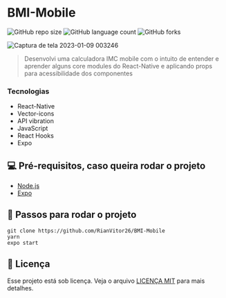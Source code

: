 # BMI-Mobile

![GitHub repo size](https://img.shields.io/github/repo-size/RianVitor26/BMI-Mobile?style=for-the-badge)
![GitHub language count](https://img.shields.io/github/languages/count/RianVitor26/BMI-Mobile?style=for-the-badge)
![GitHub forks](https://img.shields.io/github/forks/RianVitor26/BMI-Mobile?style=for-the-badge)


![Captura de tela 2023-01-09 003246](https://user-images.githubusercontent.com/77061521/211237016-7129fc4e-5847-4bba-9720-1ee5c34fc5b0.png)



> Desenvolvi uma calculadora IMC mobile com o intuito de entender e aprender alguns core modules do React-Native e aplicando props para acessibilidade dos componentes

### Tecnologias
* React-Native
* Vector-icons
* API vibration
* JavaScript
* React Hooks
* Expo

## 💻 Pré-requisitos, caso queira rodar o projeto
* [Node.js](https://nodejs.org/en/)
* [Expo](https://expo.dev/)

## 🚀 Passos para rodar o projeto
```
git clone https://github.com/RianVitor26/BMI-Mobile
yarn
expo start
```


## 📝 Licença

Esse projeto está sob licença. Veja o arquivo [LICENÇA MIT](https://github.com/RianVitor26/BMI-Mobile/blob/main/LICENSE) para mais detalhes.
